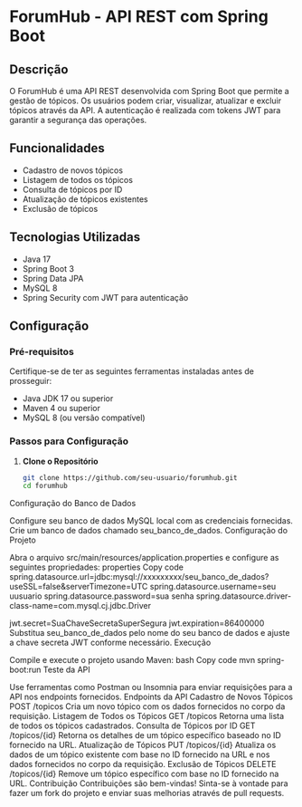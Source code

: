 # ForumHub - API REST com Spring Boot

## Descrição
O ForumHub é uma API REST desenvolvida com Spring Boot que permite a gestão de tópicos. Os usuários podem criar, visualizar, atualizar e excluir tópicos através da API. A autenticação é realizada com tokens JWT para garantir a segurança das operações.

## Funcionalidades
- Cadastro de novos tópicos
- Listagem de todos os tópicos
- Consulta de tópicos por ID
- Atualização de tópicos existentes
- Exclusão de tópicos

## Tecnologias Utilizadas
- Java 17
- Spring Boot 3
- Spring Data JPA
- MySQL 8
- Spring Security com JWT para autenticação

## Configuração

### Pré-requisitos
Certifique-se de ter as seguintes ferramentas instaladas antes de prosseguir:
- Java JDK 17 ou superior
- Maven 4 ou superior
- MySQL 8 (ou versão compatível)

### Passos para Configuração

1. **Clone o Repositório**
   ```bash
   git clone https://github.com/seu-usuario/forumhub.git
   cd forumhub
Configuração do Banco de Dados

Configure seu banco de dados MySQL local com as credenciais fornecidas.
Crie um banco de dados chamado seu_banco_de_dados.
Configuração do Projeto

Abra o arquivo src/main/resources/application.properties e configure as seguintes propriedades:
properties
Copy code
spring.datasource.url=jdbc:mysql://xxxxxxxxx/seu_banco_de_dados?useSSL=false&serverTimezone=UTC
spring.datasource.username=seu uusuario 
spring.datasource.password=sua senha
spring.datasource.driver-class-name=com.mysql.cj.jdbc.Driver

jwt.secret=SuaChaveSecretaSuperSegura
jwt.expiration=86400000
Substitua seu_banco_de_dados pelo nome do seu banco de dados e ajuste a chave secreta JWT conforme necessário.
Execução

Compile e execute o projeto usando Maven:
bash
Copy code
mvn spring-boot:run
Teste da API

Use ferramentas como Postman ou Insomnia para enviar requisições para a API nos endpoints fornecidos.
Endpoints da API
Cadastro de Novos Tópicos
POST /topicos
Cria um novo tópico com os dados fornecidos no corpo da requisição.
Listagem de Todos os Tópicos
GET /topicos
Retorna uma lista de todos os tópicos cadastrados.
Consulta de Tópicos por ID
GET /topicos/{id}
Retorna os detalhes de um tópico específico baseado no ID fornecido na URL.
Atualização de Tópicos
PUT /topicos/{id}
Atualiza os dados de um tópico existente com base no ID fornecido na URL e nos dados fornecidos no corpo da requisição.
Exclusão de Tópicos
DELETE /topicos/{id}
Remove um tópico específico com base no ID fornecido na URL.
Contribuição
Contribuições são bem-vindas! Sinta-se à vontade para fazer um fork do projeto e enviar suas melhorias através de pull requests.
